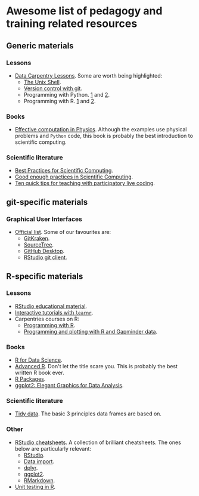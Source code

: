 # Awesome list of pedagogy and training related resources

## Generic materials

### Lessons

- [Data Carpentry Lessons](https://datacarpentry.org/lessons/). Some are worth being highlighted:
  - [The Unix Shell](http://swcarpentry.github.io/shell-novice/).
  - [Version control with git](http://swcarpentry.github.io/git-novice).
  - Programming with Python. [1](http://swcarpentry.github.io/python-novice-inflammation) and [2](http://swcarpentry.github.io/python-novice-gapminder).
  - Programming with R. [1](http://swcarpentry.github.io/r-novice-inflammation) and [2](http://swcarpentry.github.io/r-novice-gapminder).

### Books
- [Effective computation in Physics](http://physics.codes/). Although the examples use physical problems and `Python` code, this book is probably the best introduction to scientific computing.

### Scientific literature
- [Best Practices for Scientific Computing](https://doi.org/10.1371/journal.pbio.1001745).
- [Good enough practices in Scientific Computing](https://journals.plos.org/ploscompbiol/article?id=10.1371/journal.pcbi.1005510).
- [Ten quick tips for teaching with participatory live coding](https://doi.org/10.1371/journal.pcbi.1008090).

## git-specific materials

### Graphical User Interfaces
- [Official list](https://git-scm.com/downloads/guis). Some of our favourites are:
  - [GitKraken](https://www.gitkraken.com/).
  - [SourceTree](https://www.sourcetreeapp.com/).
  - [GitHub Desktop](https://desktop.github.com/).
  - [RStudio git client](https://rstudio.com/resources/webinars/managing-part-2-github-and-rstudio/).

## R-specific materials

### Lessons
- [RStudio educational material](https://education.rstudio.com/).
- [Interactive tutorials with `learnr`](https://rstudio.github.io/learnr/).
- Carpentries courses on R:
  - [Programming with R](http://swcarpentry.github.io/r-novice-inflammation).
  - [Programming and plotting with R and Gapminder data](http://swcarpentry.github.io/r-novice-gapminder).

### Books
- [R for Data Science](https://r4ds.had.co.nz/).
- [Advanced R](https://adv-r.hadley.nz/). Don't let the title scare you. This is probably the best written R book ever.
- [R Packages](https://r-pkgs.org/).
- [ggplot2: Elegant Graphics for Data Analysis](https://ggplot2-book.org/).

### Scientific literature
- [Tidy data](https://vita.had.co.nz/papers/tidy-data.pdf). The basic 3 principles data frames are based on.

### Other
- [RStudio cheatsheets](https://rstudio.com/resources/cheatsheets/). A collection of brilliant cheatsheets. The ones below are particularly relevant:
  - [RStudio](https://raw.githubusercontent.com/rstudio/cheatsheets/master/rstudio-ide.pdf).
  - [Data import](https://raw.githubusercontent.com/rstudio/cheatsheets/master/data-import.pdf).
  - [dplyr](https://raw.githubusercontent.com/rstudio/cheatsheets/master/data-transformation.pdf).
  - [ggplot2](https://rstudio.com/wp-content/uploads/2015/03/ggplot2-cheatsheet.pdf).
  - [RMarkdown](https://raw.githubusercontent.com/rstudio/cheatsheets/master/rmarkdown-2.0.pdf).
- [Unit testing in R](https://testthat.r-lib.org/).
